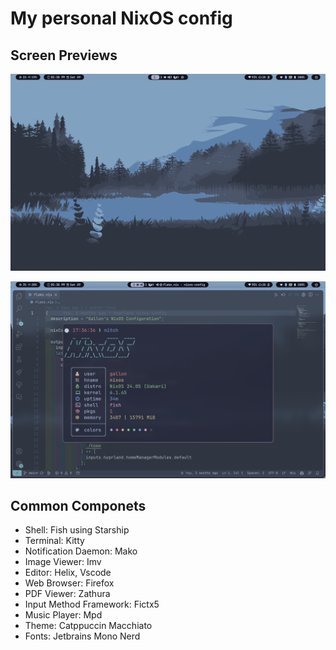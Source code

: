 # My personal NixOS config

## Screen Previews

![desktop](.asserts/desktop.png)

![screenshot](.asserts/screenshot.png)

## Common Componets

- Shell: Fish using Starship
- Terminal: Kitty
- Notification Daemon: Mako
- Image Viewer: Imv
- Editor: Helix, Vscode
- Web Browser: Firefox
- PDF Viewer: Zathura
- Input Method Framework: Fictx5
- Music Player: Mpd
- Theme: Catppuccin Macchiato
- Fonts: Jetbrains Mono Nerd
